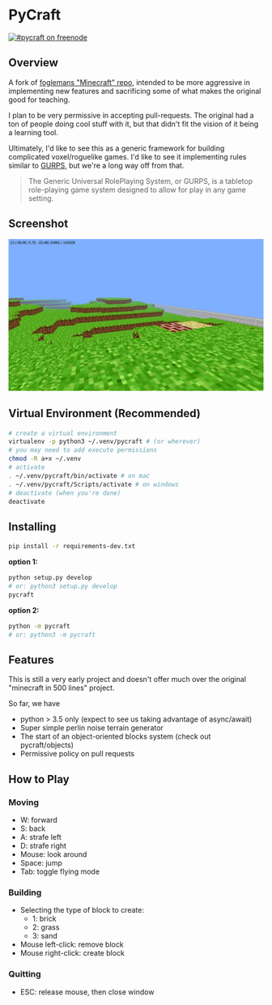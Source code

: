 # PyCraft

[![#pycraft on freenode](
  https://img.shields.io/badge/chat-on%20freenode-brightgreen.svg
)](https://kiwiirc.com/client/irc.freenode.net/#pycraft)

## Overview

A fork of [foglemans "Minecraft" repo](https://github.com/fogleman/Minecraft), intended to be more aggressive in implementing new features and sacrificing some of what makes the original good for teaching.

I plan to be very permissive in accepting pull-requests. The original had a ton
of people doing cool stuff with it, but that didn't fit the vision of it being
a learning tool.

Ultimately, I'd like to see this as a generic framework for building
complicated voxel/roguelike games. I'd like to see it implementing rules
similar to [GURPS](https://en.wikipedia.org/wiki/GURPS), but we're a long way off from that.

>The Generic Universal RolePlaying System, or GURPS, is a tabletop role-playing
game system designed to allow for play in any game setting.

## Screenshot

![](screenshot.png "")

## Virtual Environment (Recommended)

```bash
# create a virtual environment
virtualenv -p python3 ~/.venv/pycraft # (or wherever)
# you may need to add execute permissions
chmod -R a+x ~/.venv
# activate
. ~/.venv/pycraft/bin/activate # on mac
. ~/.venv/pycraft/Scripts/activate # on windows
# deactivate (when you're done)
deactivate
```

## Installing

```bash
pip install -r requirements-dev.txt
```

**option 1:**
```bash
python setup.py develop
# or: python3 setup.py develop
pycraft
```

**option 2:**
```bash
python -m pycraft
# or: python3 -m pycraft
```

## Features

This is still a very early project and doesn't offer much over the original "minecraft in 500 lines" project.

So far, we have
 * python > 3.5 only (expect to see us taking advantage of async/await)
 * Super simple perlin noise terrain generator
 * The start of an object-oriented blocks system (check out pycraft/objects)
 * Permissive policy on pull requests

## How to Play

### Moving

- W: forward
- S: back
- A: strafe left
- D: strafe right
- Mouse: look around
- Space: jump
- Tab: toggle flying mode

### Building

- Selecting the type of block to create:
    - 1: brick
    - 2: grass
    - 3: sand
- Mouse left-click: remove block
- Mouse right-click: create block

### Quitting

- ESC: release mouse, then close window

